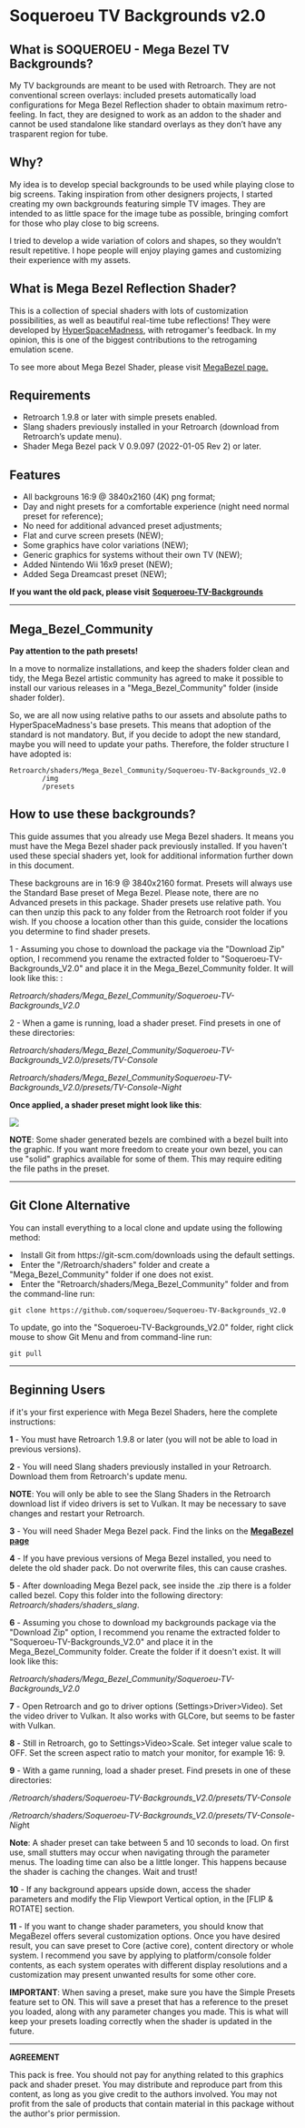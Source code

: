 # Soqueroeu TV Backgrounds v2.0
<h2>What is SOQUEROEU - Mega Bezel TV Backgrounds?</h2>
<p>My TV backgrounds are meant to be used with Retroarch. They are not conventional screen overlays: included presets automatically load configurations for Mega Bezel Reflection shader to obtain maximum retro-feeling. In fact, they are designed to work as an addon to the shader and cannot be used standalone like standard overlays as they don&rsquo;t have any trasparent region for tube.</p><h2>Why?</h2>
<p>My idea is to develop special backgrounds to be used while playing close to big screens. Taking inspiration from other designers projects, I started creating my own backgrounds featuring simple TV images. They are intended to as little space for the image tube as possible, bringing comfort for those who play close to big screens.</p><p>I tried to develop a wide variation of colors and shapes, so they wouldn&rsquo;t result repetitive. I hope people will enjoy playing games and customizing their experience with my assets.</p><h2>What is Mega Bezel Reflection Shader?</h2>

<p>This is a collection of special shaders with lots of customization possibilities, as well as beautiful real-time tube reflections! They were developed by <a href="https://forums.libretro.com/u/hyperspacemadness/summary">HyperSpaceMadness</a>, with retrogamer's feedback. In my opinion, this is one of the biggest contributions to the retrogaming emulation scene.</p>

To see more about Mega Bezel Shader, please visit  [MegaBezel page.](https://forums.libretro.com/t/hsm-mega-bezel-reflection-shader-feedback-and-updates/25512/1)


<h2>Requirements</h2></ul><ul>
<li>Retroarch 1.9.8 or later with simple presets enabled.</li>
<li>Slang shaders previously installed in your Retroarch (download from Retroarch&rsquo;s update menu).</li>
<li>Shader Mega Bezel pack V 0.9.097 (2022-01-05 Rev 2) or later.</li>
</ul>
<h2>Features</h2>
<ul>
<li>All backgrouns 16:9 @ 3840x2160 (4K) png format;</li>
<li>Day and night presets for a comfortable experience (night need normal preset for reference);</li>
<li>No need for additional advanced preset adjustments;</li> 
<li>Flat and curve screen presets (NEW);</li>
<li>Some graphics have color variations (NEW);</li>
<li>Generic graphics for systems without their own TV (NEW);</li>
<li>Added Nintendo Wii 16x9 preset (NEW);</li>
<li>Added Sega Dreamcast preset (NEW);</li>  
</ul>


**If you want the old pack, please visit** [**Soqueroeu-TV-Backgrounds**](https://github.com/soqueroeu/Soqueroeu-TV-Backgrounds)

---------------

<h2>Mega_Bezel_Community</h2>

**Pay attention to the path presets!**

In a move to normalize installations, and keep the shaders folder clean and tidy, the Mega Bezel artistic community has agreed to make it possible to install our various releases in a "Mega_Bezel_Community" folder (inside shader folder).

So, we are all now using relative paths to our assets and absolute paths to HyperSpaceMadness's base presets. This means that adoption of the standard is not mandatory. But, if you decide to adopt the new standard, maybe you will need to update your paths. Therefore, the folder structure I have adopted is:

````
Retroarch/shaders/Mega_Bezel_Community/Soqueroeu-TV-Backgrounds_V2.0
    	/img
        /presets

````

<h2>How to use these backgrounds?</h2>
<p>This guide assumes that you already use Mega Bezel shaders. It means you must have the Mega Bezel shader pack previously installed. If you haven't used these special shaders yet, look for additional information further down in this document. 

These backgrouns are in 16:9 @ 3840x2160 format. Presets will always use the Standard Base preset of Mega Bezel. Please note, there are no Advanced presets in this package.
Shader presets use relative path. You can then unzip this pack to any folder from the Retroarch root folder if you wish. If you choose a location other than this guide, consider the locations you determine to find shader presets.</p>

<p>1 - Assuming you chose to download the package via the "Download Zip" option, I recommend you rename the extracted folder to "Soqueroeu-TV-Backgrounds_V2.0" and place it in the Mega_Bezel_Community folder.  It will look like this: :  

*Retroarch/shaders/Mega_Bezel_Community/Soqueroeu-TV-Backgrounds_V2.0* </p>

<p>2 - When a game is running, load a shader preset. Find presets in one of these directories:
 
*Retroarch/shaders/Mega_Bezel_Community/Soqueroeu-TV-Backgrounds_V2.0/presets/TV-Console*</p>
*Retroarch/shaders/Mega_Bezel_CommunitySoqueroeu-TV-Backgrounds_V2.0/presets/TV-Console-Night*</p>

**Once applied, a shader preset might look like this**: 

![](/Screenshots/Adventure_Island_(USA)-220210-202358.png?raw=true)

<p><strong>NOTE</strong>: Some shader generated bezels are combined with a bezel built into the graphic. If you want more freedom to create your own bezel, you can use "solid" graphics available for some of them. This may require editing the file paths in the preset.

-----------------------------------
<h2>Git Clone Alternative</h2>
<p>You can install everything to a local clone and update using the following method:
<li>Install Git from https://git-scm.com/downloads using the default settings.
<li>Enter the "/Retroarch/shaders" folder and create a "Mega_Bezel_Community" folder if one does not exist.
<li>Enter the "Retroarch/shaders/Mega_Bezel_Community" folder and from the command-line run:
<p>

````
git clone https://github.com/soqueroeu/Soqueroeu-TV-Backgrounds_V2.0
````
To update, go into the "Soqueroeu-TV-Backgrounds_V2.0" folder, right click mouse to show Git Menu and from command-line run:
````
git pull
````
-----------------------
<h2>Beginning Users</h2>
<p>if it's your first experience  with Mega Bezel Shaders, here the complete instructions:

**1** - You must have Retroarch 1.9.8 or later (you will not be able to load in previous versions).</p>

**2** - You will need Slang shaders previously installed in your Retroarch. Download them from Retroarch's update menu.</p>
<p><strong>NOTE</strong>: You will only be able to see the Slang Shaders in the Retroarch download list if video drivers is set to Vulkan. It may be necessary to save changes and restart your Retroarch.</p>

**3** - You will need Shader Mega Bezel pack. Find the links on the [**MegaBezel page**](https://forums.libretro.com/t/hsm-mega-bezel-reflection-shader-feedback-and-updates/25512/1)

**4** - If you have previous versions of Mega Bezel installed, you need to delete the old shader pack. Do not overwrite files, this can cause crashes.</p>

**5** - After downloading Mega Bezel pack, see inside the .zip there is a folder called bezel. Copy this folder into the following directory: *Retroarch/shaders/shaders_slang*.</p>

**6** - Assuming you chose to download my backgrounds package via the "Download Zip" option, I recommend you rename the extracted folder to "Soqueroeu-TV-Backgrounds_V2.0" and place it in the Mega_Bezel_Community folder. Create the folder if it doesn't exist. It will look like this:

*Retroarch/shaders/Mega_Bezel_Community/Soqueroeu-TV-Backgrounds_V2.0* 

**7** - Open Retroarch and go to driver options (Settings&gt;Driver&gt;Video). Set the video driver to Vulkan. It also works with GLCore, but seems to be faster with Vulkan.</p>

**8** - Still in Retroarch, go to Settings&gt;Video&gt;Scale. Set integer value scale to OFF. Set the screen aspect ratio to match your monitor, for example 16: 9.</p>

**9** - With a game running, load a shader preset. Find presets in one of these directories:</p>
*/Retroarch/shaders/Soqueroeu-TV-Backgrounds_V2.0/presets/TV-Console*</p>
*/Retroarch/shaders/Soqueroeu-TV-Backgrounds_V2.0/presets/TV-Console-Nigh*t</p>

<p><strong>Note</strong>: A shader preset can take between 5 and 10 seconds to load. On first use, small stutters may occur when navigating through the parameter menus. The loading time can also be a little longer. This happens because the shader is caching the changes. Wait and trust!</p>

**10** - If any background appears upside down, access the shader parameters and modify the Flip Viewport Vertical option, in the [FLIP & ROTATE] section.</p>

**11** - If you want to change shader parameters, you should know that MegaBezel offers several customization options. Once you have desired result, you can save preset to Core (active core), content directory or whole system. I recommend you save by applying to platform/console folder contents, as each system operates with different display resolutions and a customization may present unwanted results for some other core.</p><p><strong>IMPORTANT</strong>: When saving a preset, make sure you have the Simple Presets feature set to ON. This will save a preset that has a reference to the preset you loaded, along with any parameter changes you made. This is what will keep your presets loading correctly when the shader is updated in the future.</p> 



---------------------------------------------

<p><strong>AGREEMENT</strong></p>
This pack is free. You should not pay for anything related to this graphics pack and shader preset.
You may distribute and reproduce part from this content, as long as you give credit to the authors involved.
You may not profit from the sale of products that contain material in this package without the author's prior permission. 




